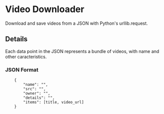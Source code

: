 # Video Downloader 

Download and save videos from a JSON with Python's urllib.request. 

## Details
Each data point in the JSON represents a bundle of videos, with name and other caracteristics. 

### JSON Format
```
    { 
        "name": "",
        "src": "",
        "owner": "",
        "details": "", 
        "items": [title, video_url]
    }
```
